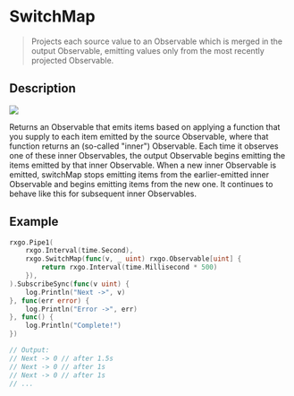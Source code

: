 # SwitchMap

> Projects each source value to an Observable which is merged in the output Observable, emitting values only from the most recently projected Observable.

## Description

![](https://rxjs.dev/assets/images/marble-diagrams/switchMap.png)

Returns an Observable that emits items based on applying a function that you supply to each item emitted by the source Observable, where that function returns an (so-called "inner") Observable. Each time it observes one of these inner Observables, the output Observable begins emitting the items emitted by that inner Observable. When a new inner Observable is emitted, switchMap stops emitting items from the earlier-emitted inner Observable and begins emitting items from the new one. It continues to behave like this for subsequent inner Observables.

## Example

```go
rxgo.Pipe1(
    rxgo.Interval(time.Second),
    rxgo.SwitchMap(func(v, _ uint) rxgo.Observable[uint] {
        return rxgo.Interval(time.Millisecond * 500)
    }),
).SubscribeSync(func(v uint) {
    log.Println("Next ->", v)
}, func(err error) {
    log.Println("Error ->", err)
}, func() {
    log.Println("Complete!")
})

// Output:
// Next -> 0 // after 1.5s
// Next -> 0 // after 1s
// Next -> 0 // after 1s
// ...
```
